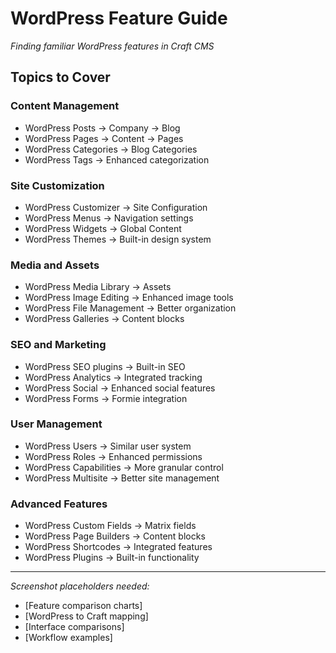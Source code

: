 # WordPress Feature Guide

*Finding familiar WordPress features in Craft CMS*

## Topics to Cover

### Content Management
- WordPress Posts → Company → Blog
- WordPress Pages → Content → Pages
- WordPress Categories → Blog Categories
- WordPress Tags → Enhanced categorization

### Site Customization
- WordPress Customizer → Site Configuration
- WordPress Menus → Navigation settings
- WordPress Widgets → Global Content
- WordPress Themes → Built-in design system

### Media and Assets
- WordPress Media Library → Assets
- WordPress Image Editing → Enhanced image tools
- WordPress File Management → Better organization
- WordPress Galleries → Content blocks

### SEO and Marketing
- WordPress SEO plugins → Built-in SEO
- WordPress Analytics → Integrated tracking
- WordPress Social → Enhanced social features
- WordPress Forms → Formie integration

### User Management
- WordPress Users → Similar user system
- WordPress Roles → Enhanced permissions
- WordPress Capabilities → More granular control
- WordPress Multisite → Better site management

### Advanced Features
- WordPress Custom Fields → Matrix fields
- WordPress Page Builders → Content blocks
- WordPress Shortcodes → Integrated features
- WordPress Plugins → Built-in functionality

---

*Screenshot placeholders needed:*
- [Feature comparison charts]
- [WordPress to Craft mapping]
- [Interface comparisons]
- [Workflow examples]